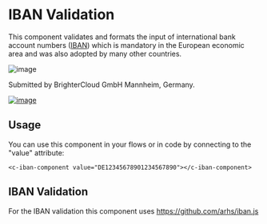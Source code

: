 # IBAN Validation

This component validates and formats the input of international bank account numbers ([IBAN](https://en.wikipedia.org/wiki/International_Bank_Account_Number)) which is mandatory in the European economic area and was also adopted by many other countries.

![image](https://user-images.githubusercontent.com/8611608/92599021-f4e0f600-f2a9-11ea-8d28-e7e07299da03.png)

Submitted by BrighterCloud GmbH Mannheim, Germany.

[![image](https://user-images.githubusercontent.com/8611608/92599094-0a562000-f2aa-11ea-90e9-8fda8375f097.png)](https://brighter.cloud/)

## Usage

You can use this component in your flows or in code by connecting to the "value" attribute:
```
<c-iban-component value="DE12345678901234567890"></c-iban-component>
```

## IBAN Validation
For the IBAN validation this component uses https://github.com/arhs/iban.js
